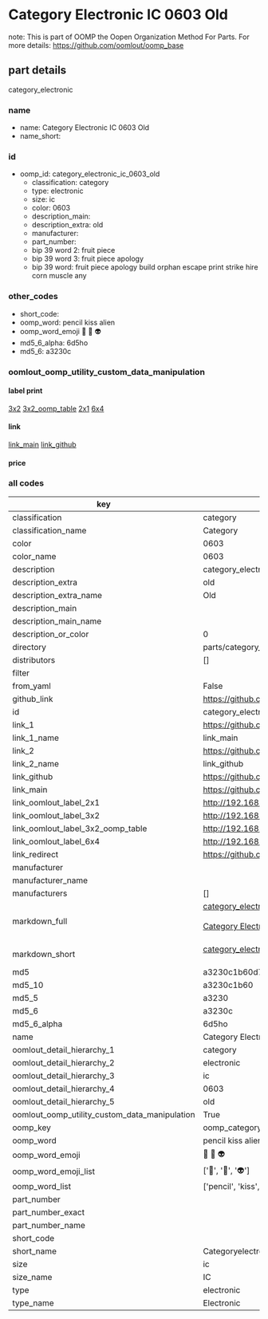 # Category Electronic IC 0603 Old  

note: This is part of OOMP the Oopen Organization Method For Parts. For more details: https://github.com/oomlout/oomp_base

##  part details
  



category_electronic



### name
* name: Category Electronic IC 0603 Old
* name_short: 
### id
* oomp_id: category_electronic_ic_0603_old
  * classification: category
  * type: electronic
  * size: ic
  * color: 0603
  * description_main: 
  * description_extra: old
  * manufacturer: 
  * part_number: 
  * bip 39 word 2: fruit piece
  * bip 39 word 3: fruit piece apology
  * bip 39 word: fruit piece apology build orphan escape print strike hire corn muscle any

### other_codes
* short_code: 
* oomp_word: pencil kiss alien
* oomp_word_emoji :pencil: :kiss: :alien:
* md5_6_alpha: 6d5ho
* md5_6: a3230c






### oomlout_oomp_utility_custom_data_manipulation
#### label print
[3x2](http://192.168.1.245:1112/?label=oomp%206d5ho)
[3x2_oomp_table](http://192.168.1.108:1112/?label=oomp%206d5ho)
[2x1](http://192.168.1.242:1112/?label=oomp%206d5ho)
[6x4](http://192.168.1.55:1112/?label=oomp%206d5ho)    

#### link

[link_main](https://github.com/oomlout/oomlout_oomp_version_1_messy/tree/main/parts/category_electronic_ic_0603_old) [link_github](https://github.com/oomlout/oomlout_oomp_version_1_messy/tree/main/parts/category_electronic_ic_0603_old)                             

#### price







### all codes 
| key | value |  
| --- | --- |  
| classification | category |  
| classification_name | Category |  
| color | 0603 |  
| color_name | 0603 |  
| description | category_electronic |  
| description_extra | old |  
| description_extra_name | Old |  
| description_main |  |  
| description_main_name |  |  
| description_or_color | 0  |  
| directory | parts/category_electronic_ic_0603_old |  
| distributors | [] |  
| filter |  |  
| from_yaml | False |  
| github_link | https://github.com/oomlout/oomlout_oomp_part_src/tree/main/parts/category_electronic_ic_0603_old |  
| id | category_electronic_ic_0603_old |  
| link_1 | https://github.com/oomlout/oomlout_oomp_version_1_messy/tree/main/parts/category_electronic_ic_0603_old |  
| link_1_name | link_main |  
| link_2 | https://github.com/oomlout/oomlout_oomp_version_1_messy/tree/main/parts/category_electronic_ic_0603_old |  
| link_2_name | link_github |  
| link_github | https://github.com/oomlout/oomlout_oomp_version_1_messy/tree/main/parts/category_electronic_ic_0603_old |  
| link_main | https://github.com/oomlout/oomlout_oomp_version_1_messy/tree/main/parts/category_electronic_ic_0603_old |  
| link_oomlout_label_2x1 | http://192.168.1.242:1112/?label=oomp%206d5ho |  
| link_oomlout_label_3x2 | http://192.168.1.245:1112/?label=oomp%206d5ho |  
| link_oomlout_label_3x2_oomp_table | http://192.168.1.108:1112/?label=oomp%206d5ho |  
| link_oomlout_label_6x4 | http://192.168.1.55:1112/?label=oomp%206d5ho |  
| link_redirect | https://github.com/oomlout/oomlout_oomp_version_1_messy/tree/main/parts/category_electronic_ic_0603_old |  
| manufacturer |  |  
| manufacturer_name |  |  
| manufacturers | [] |  
| markdown_full | [category_electronic_ic_0603_old](none)<br>[](none)<br>[Category Electronic Ic 0603 Old](none)<br><br> |  
| markdown_short | [category_electronic_ic_0603_old](none)<br><br> |  
| md5 | a3230c1b60d71559344e61dc14e91aee |  
| md5_10 | a3230c1b60 |  
| md5_5 | a3230 |  
| md5_6 | a3230c |  
| md5_6_alpha | 6d5ho |  
| name | Category Electronic IC 0603 Old |  
| oomlout_detail_hierarchy_1 | category |  
| oomlout_detail_hierarchy_2 | electronic |  
| oomlout_detail_hierarchy_3 | ic |  
| oomlout_detail_hierarchy_4 | 0603 |  
| oomlout_detail_hierarchy_5 | old |  
| oomlout_oomp_utility_custom_data_manipulation | True |  
| oomp_key | oomp_category_electronic_ic_0603_old |  
| oomp_word | pencil kiss alien |  
| oomp_word_emoji | :pencil: :kiss: :alien: |  
| oomp_word_emoji_list | [':pencil:', ':kiss:', ':alien:'] |  
| oomp_word_list | ['pencil', 'kiss', 'alien'] |  
| part_number |  |  
| part_number_exact |  |  
| part_number_name |  |  
| short_code |  |  
| short_name | Categoryelectronic |  
| size | ic |  
| size_name | IC |  
| type | electronic |  
| type_name | Electronic |  
